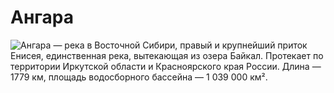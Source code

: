 # Ангара
![Ангара](https://mintrips.ru/upload/000/u1/3/5/angara-foto.jpg)
— река в Восточной Сибири, правый и крупнейший приток Енисея, единственная река, вытекающая из озера Байкал. Протекает по территории Иркутской области и Красноярского края России. Длина — 1779 км, площадь водосборного бассейна — 1 039 000 км².
